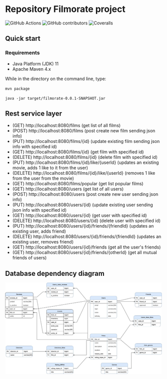 # Repository Filmorate project
![GitHub Actions](https://github.com/Difirton/java-filmorate/actions/workflows/api-tests.yml/badge.svg)
![GitHub contributors](https://img.shields.io/github/contributors/Difirton/java-filmorate?color=green)
![Coveralls](https://img.shields.io/badge/coverage-81%25-green)

## Quick start
### Requirements

- Java Platform (JDK) 11
- Apache Maven 4.x


While in the directory on the command line, type:

`mvn package`

`java -jar target/filmorate-0.0.1-SNAPSHOT.jar`

## Rest service layer

- (GET) http://localhost:8080/films (get list of all films)
- (POST) http://localhost:8080/films (post create new film sending json info)
- (PUT) http://localhost:8080/films/{id} (update existing film sending json info with specified id)
- (GET) http://localhost:8080/films/{id} (get film with specified id)
- (DELETE) http://localhost:8080/films/{id} (delete film with specified id)
- (PUT) http://localhost:8080/films/{id}/like/{userId} (updates an existing movie, adds 1 like to it from the user)
- (DELETE) http://localhost:8080/films/{id}/like/{userId} (removes 1 like from the user from the movie)
- (GET) http://localhost:8080/films/popular (get list popular films)
- (GET) http://localhost:8080/users (get list of all users)
- (POST) http://localhost:8080/users (post create new user sending json info)
- (PUT) http://localhost:8080/users/{id} (update existing user sending json info with specified id)
- (GET) http://localhost:8080/users/{id} (get user with specified id)
- (DELETE) http://localhost:8080/users/{id} (delete user with specified id)
- (PUT) http://localhost:8080/users/{id}/friends/{friendId} (updates an existing user, adds friend)
- (DELETE) http://localhost:8080/users/{id}/friends/{friendId} (updates an existing user, removes friend)
- (GET) http://localhost:8080/users/{id}/friends (get all the user's friends)
- (GET) http://localhost:8080/users/{id}/friends/{otherId} (get all mutual friends of users)


## Database dependency diagram

![diagram](./images/diagram.jpg)